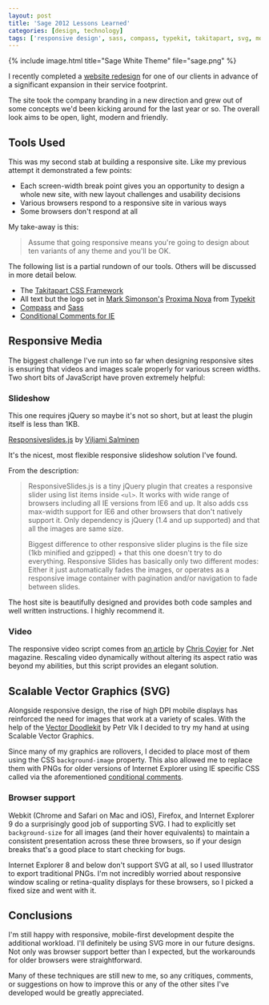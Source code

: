 ```yaml
---
layout: post
title: 'Sage 2012 Lessons Learned'
categories: [design, technology]
tags: ['responsive design', sass, compass, typekit, takitapart, svg, mobile-first]
---
```

{% include image.html title="Sage White Theme" file="sage.png" %}

I recently completed a [website redesign][2] for one of our clients in advance of a significant expansion in their service footprint. 

   [2]: http://sagelpg.com

The site took the company branding in a new direction and grew out of some concepts we'd been kicking around for the last year or so. The overall look aims to be open, light, modern and friendly.

## Tools Used

This was my second stab at building a responsive site. Like my previous attempt it demonstrated a few points:

  * Each screen-width break point gives you an opportunity to design a whole new site, with new layout challenges and usability decisions
  * Various browsers respond to a responsive site in various ways
  * Some browsers don't respond at all

My take-away is this:

> Assume that going responsive means you're going to design about ten variants of any theme and you'll be OK.

The following list is a partial rundown of our tools. Others will be discussed in more detail below.

  * The [Takitapart CSS Framework][3]
  * All text but the logo set in [Mark Simonson's][4] [Proxima Nova][5] from [Typekit][6]
  * [Compass][7] and [Sass][8]
  * [Conditional Comments for IE][9]

   [3]: http://takitapart.net/framework
   [4]: http://www.ms-studio.com/bioresume.html
   [5]: http://www.marksimonson.com/article/118/proxima-sans-going-nova
   [6]: http://typekit.com
   [7]: http://compass-style.org
   [8]: http://sass-lang.com
   [9]: http://msdn.microsoft.com/en-us/library/ms537512(v=vs.85).aspx

## Responsive Media

The biggest challenge I've run into so far when designing responsive sites is ensuring that videos and images scale properly for various screen widths. Two short bits of JavaScript have proven extremely helpful:

### Slideshow

This one requires jQuery so maybe it's not so short, but at least the plugin itself is less than 1KB. 

[Responsiveslides.js][10] by [Viljami Salminen][11]

   [10]: http://responsive-slides.viljamis.com/
   [11]: http://viljamis.com/

It's the nicest, most flexible responsive slideshow solution I've found. 

From the description:

> ResponsiveSlides.js is a tiny jQuery plugin that creates a responsive slider using list items inside `<ul>`. It works with wide range of browsers including all IE versions from IE6 and up. It also adds css max-width support for IE6 and other browsers that don't natively support it. Only dependency is jQuery (1.4 and up supported) and that all the images are same size.
> 
> Biggest difference to other responsive slider plugins is the file size (1kb minified and gzipped) + that this one doesn't try to do everything. Responsive Slides has basically only two different modes: Either it just automatically fades the images, or operates as a responsive image container with pagination and/or navigation to fade between slides.

The host site is beautifully designed and provides both code samples and well written instructions. I highly recommend it.

### Video

The responsive video script comes from [an article][12] by [Chris Coyier][13] for .Net magazine. Rescaling video dynamically without altering its aspect ratio was beyond my abilities, but this script provides an elegant solution.

   [12]: http://www.netmagazine.com/tutorials/create-fluid-width-videos
   [13]: http://chriscoyier.net/

## Scalable Vector Graphics (SVG)

Alongside responsive design, the rise of high DPI mobile displays has reinforced the need for images that work at a variety of scales. With the help of the [Vector Doodlekit][14] by Petr Vlk I decided to try my hand at using Scalable Vector Graphics. 

   [14]: http://doodlekit.imagiag.com/

Since many of my graphics are rollovers, I decided to place most of them using the CSS `background-image` property. This also allowed me to replace them with PNGs for older versions of Internet Explorer using IE specific CSS called via the aforementioned [conditional comments][15].

   [15]: http://msdn.microsoft.com/en-us/library/ms537512(v=vs.85).aspx

### Browser support

Webkit (Chrome and Safari on Mac and iOS), Firefox, and Internet Explorer 9 do a surprisingly good job of supporting SVG. I had to explicitly set `background-size` for all images (and their hover equivalents) to maintain a consistent presentation across these three browsers, so if your design breaks that's a good place to start checking for bugs. 

Internet Explorer 8 and below don't support SVG at all, so I used Illustrator to export traditional PNGs. I'm not incredibly worried about responsive window scaling or retina-quality displays for these browsers, so I picked a fixed size and went with it.

## Conclusions

I'm still happy with responsive, mobile-first development despite the additional workload. I'll definitely be using SVG more in our future designs. Not only was browser support better than I expected, but the workarounds for older browsers were straightforward. 

Many of these techniques are still new to me, so any critiques, comments, or suggestions on how to improve this or any of the other sites I've developed would be greatly appreciated.